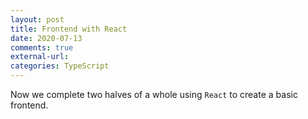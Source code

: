 ```yaml
---
layout: post
title: Frontend with React
date: 2020-07-13
comments: true
external-url:
categories: TypeScript
---
```


Now we complete two halves of a whole using `React` to create a basic frontend.

